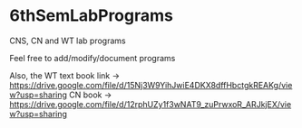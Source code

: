 # 6thSemLabPrograms
CNS, CN and WT lab programs

Feel free to add/modify/document programs

Also, the WT text book link -> https://drive.google.com/file/d/15Nj3W9YihJwiE4DKX8dffHbctgkREAKg/view?usp=sharing
CN book -> https://drive.google.com/file/d/12rphUZy1f3wNAT9_zuPrwxoR_ARJkjEX/view?usp=sharing
